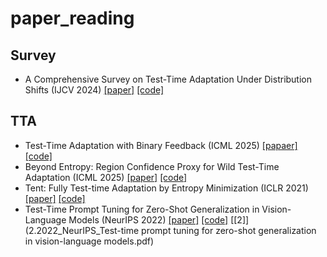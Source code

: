 # paper_reading
## Survey
* A Comprehensive Survey on Test-Time Adaptation Under Distribution Shifts (IJCV 2024) [[paper]](https://link.springer.com/article/10.1007/s11263-024-02181-w) [[code]](https://github.com/tim-learn/awesome-test-time-adaptation)
## TTA
* Test-Time Adaptation with Binary Feedback (ICML 2025) [[papaer]](https://arxiv.org/abs/2505.18514) [[code]](https://github.com/taeckyung/BiTTA)
* Beyond Entropy: Region Confidence Proxy for Wild Test-Time Adaptation (ICML 2025) [[paper]](https://arxiv.org/abs/2505.20704) [[code]](https://github.com/hzcar/ReCAP)
* Tent: Fully Test-time Adaptation by Entropy Minimization (ICLR 2021) [[paper]](https://arxiv.org/abs/2006.10726) [[code]](https://github.com/DequanWang/tent)
* Test-Time Prompt Tuning for Zero-Shot Generalization in Vision-Language Models (NeurIPS 2022) [[paper]](https://proceedings.neurips.cc/paper_files/paper/2022/hash/5bf2b802e24106064dc547ae9283bb0c-Abstract-Conference.html) [[code]](https://azshue.github.io/TPT/) [[2]](2.2022_NeurIPS_Test-time prompt tuning for zero-shot generalization in vision-language models.pdf)
